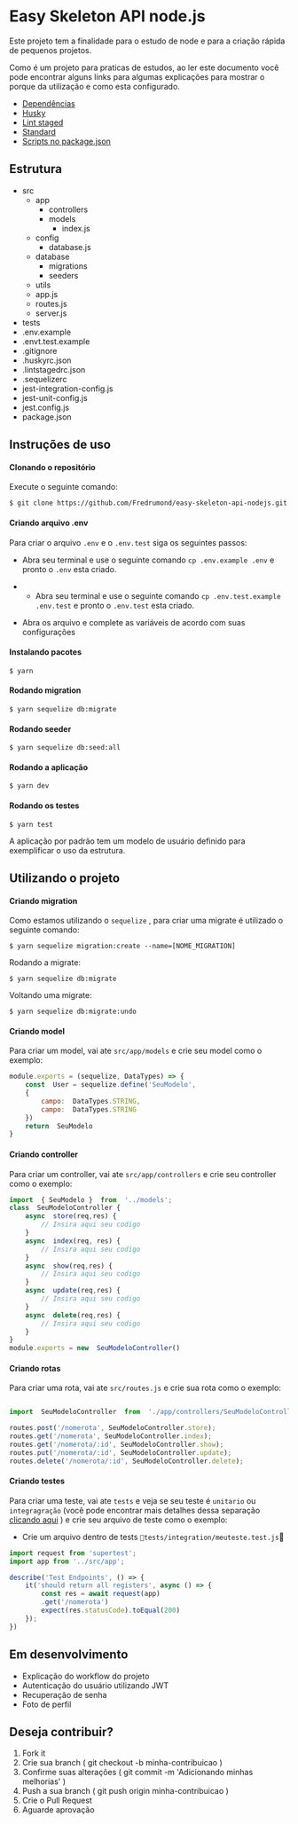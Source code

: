 # Easy Skeleton API node.js

Este projeto tem a finalidade para o estudo de node e para a criação rápida de pequenos projetos.

Como é um projeto para praticas de estudos, ao ler este documento você pode encontrar alguns links para algumas explicações para mostrar o porque da utilização e como esta configurado.

-  [Dependências](https://github.com/Fredrumond/estudos/blob/master/easy-skeleton-api/DEPENDENCIAS.md)
- [Husky](https://github.com/Fredrumond/estudos/blob/master/easy-skeleton-api/HUSKY.md)
- [Lint staged](https://github.com/Fredrumond/estudos/blob/master/easy-skeleton-api/LINTSTAGED.md)
- [Standard](https://github.com/Fredrumond/estudos/blob/master/easy-skeleton-api/STANDARD.md)
- [Scripts no package.json](https://github.com/Fredrumond/estudos/blob/master/easy-skeleton-api/SCRIPTS.md)


  

## Estrutura
- src
	- app
		- controllers
		- models
			- index.js
	- config
		- database.js
	- database
		- migrations
		- seeders
	- utils
	- app.js
	- routes.js
	- server.js
- tests
- .env.example
- .envt.test.example
- .gitignore
- .huskyrc.json
- .lintstagedrc.json
- .sequelizerc
- jest-integration-config.js
- jest-unit-config.js
- jest.config.js
- package.json

 ## Instruções de uso

#### Clonando o repositório

Execute o seguinte comando:
```terminal
$ git clone https://github.com/Fredrumond/easy-skeleton-api-nodejs.git
```

#### Criando arquivo .env

Para criar o arquivo `.env`  e o `.env.test` siga os seguintes passos:

- Abra seu terminal e use o seguinte comando `cp .env.example .env` e pronto o `.env` esta criado.
- - Abra seu terminal e use o seguinte comando `cp .env.test.example .env.test` e pronto o `.env.test` esta criado.

- Abra os arquivo e complete as variáveis de acordo com suas configurações

#### Instalando pacotes

```terminal
$ yarn
```

#### Rodando migration

```terminal
$ yarn sequelize db:migrate
```

#### Rodando seeder

```terminal
$ yarn sequelize db:seed:all
```

#### Rodando a aplicação

```terminal
$ yarn dev
```

#### Rodando os testes

```terminal
$ yarn test
```
A aplicação por padrão tem um modelo de usuário definido para exemplificar o uso da estrutura.

## Utilizando o projeto

#### Criando migration

Como estamos utilizando o `sequelize` , para criar uma migrate é utilizado o seguinte comando:

```terminal
$ yarn sequelize migration:create --name=[NOME_MIGRATION]
```

Rodando a migrate:
```terminal
$ yarn sequelize db:migrate
```

Voltando uma migrate:
```terminal
$ yarn sequelize db:migrate:undo
```

#### Criando model

Para criar um model, vai ate `src/app/models` e crie seu model como o exemplo:

``` js
module.exports = (sequelize, DataTypes) => {
	const  User = sequelize.define('SeuModelo',
	{
		campo:  DataTypes.STRING,
		campo:  DataTypes.STRING
	})
	return  SeuModelo
}
```
#### Criando controller

Para criar um controller, vai ate `src/app/controllers` e crie seu controller como o exemplo:

``` js
import  { SeuModelo }  from  '../models';
class  SeuModeloController {
	async  store(req,res) {
		// Insira aqui seu codigo
	}
	async  index(req, res) {
		// Insira aqui seu codigo
	}
	async  show(req,res) {
		// Insira aqui seu codigo
	}
	async  update(req,res) {
		// Insira aqui seu codigo
	}
	async  delete(req,res) {
		// Insira aqui seu codigo
	}
}
module.exports = new  SeuModeloController()
```

#### Criando rotas

Para criar uma rota, vai ate `src/routes.js` e crie sua rota como o exemplo:

``` js

import  SeuModeloController  from  './app/controllers/SeuModeloController';

routes.post('/nomerota', SeuModeloController.store);
routes.get('/nomerota', SeuModeloController.index);
routes.get('/nomerota/:id', SeuModeloController.show);
routes.put('/nomerota/:id', SeuModeloController.update);
routes.delete('/nomerota/:id', SeuModeloController.delete);

```

#### Criando  testes

Para  criar  uma  teste, vai  ate  `tests`  e veja se seu teste é  `unitario` ou `integragração` (você pode encontrar mais detalhes dessa separação  [clicando aqui](https://github.com/Fredrumond/estudos/blob/master/easy-skeleton-api/TESTES.md) ) e  crie  seu  arquivo  de  teste  como  o  exemplo:

- Crie  um  arquivo  dentro  de  tests  `tests/integration/meuteste.test.js`

``` js
import request from 'supertest';
import app from '../src/app';

describe('Test Endpoints', () => {
	it('should return all registers', async () => {
		const res = await request(app)
		.get('/nomerota')
		expect(res.statusCode).toEqual(200)
	});
})
```

## Em desenvolvimento
- Explicação do workflow do projeto
- Autenticação do usuário utilizando JWT
- Recuperação de senha
- Foto de perfil

## Deseja contribuir?

 1. Fork it
 2. Crie sua branch ( git checkout -b minha-contribuicao )
 3. Confirme suas alterações ( git commit -m 'Adicionando minhas melhorias' )
 4. Push a sua branch ( git push origin minha-contribuicao )
 5. Crie o Pull Request
 6. Aguarde aprovação